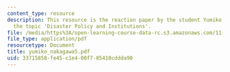 ```yaml
---
content_type: resource
description: This resource is the reaction paper by the student Yumiko Nakagawa on
  the topic 'Disaster Policy and Institutions'.
file: /media/https%3A/open-learning-course-data-rc.s3.amazonaws.com/11-941-disaster-vulnerability-and-resilience-spring-2005/33715858fe45c1e400f785410cddda90_yumiko_nakagawa5.pdf
file_type: application/pdf
resourcetype: Document
title: yumiko_nakagawa5.pdf
uid: 33715858-fe45-c1e4-00f7-85410cddda90
---
```

